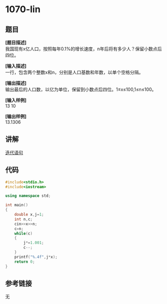 # 1070-lin
## 题目  
**[题目描述]**  
我国现有x亿人口，按照每年0.1%的增长速度，n年后将有多少人？保留小数点后四位。  

**[输入描述]**   
一行，包含两个整数x和n，分别是人口基数和年数，以单个空格分隔。  

**[输出描述]**  
输出最后的人口数，以亿为单位，保留到小数点后四位。1≤x≤100,1≤n≤100。  

**[输入样例]**  
13 10  

**[输出样例]**  
13.1306  

## 讲解  
[迭代语句]([1])  

## 代码  

```cpp
#include<stdio.h>
#include<iostream>

using namespace std;

int main()
{
	double x,j=1;
	int n,c;
	cin>>x>>n;
	c=n;
	while(c)
	{
		j*=1.001;
		c--;
	}
    printf("%.4f",j*x);
	return 0;
}
```

## 参考链接  
无  

